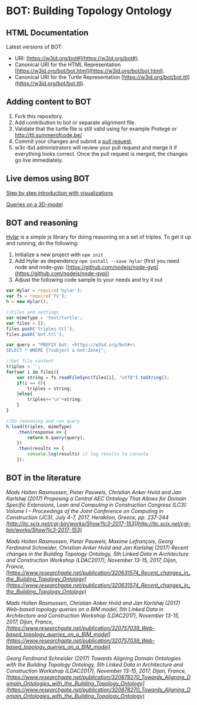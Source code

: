 # BOT: Building Topology Ontology


## HTML Documentation

Latest versions of BOT: 

- URI: [https://w3id.org/bot#](https://w3id.org/bot#).
- Canonical URI for the HTML Representation [https://w3id.org/bot/bot.html](https://w3id.org/bot/bot.html).
- Canonical URI for the Turtle Representation [https://w3id.org/bot/bot.ttl](https://w3id.org/bot/bot.ttl).


## Adding content to BOT

1. Fork this repository. 
2. Add contribution to bot or separate alignment file.
3. Validate that the turtle file is still valid using for example Protegé or http://ttl.summerofcode.be/
4. Commit your changes and submit a [pull request](https://github.com/w3c-lbd-cg/bot/pulls).
5. w3c-lbd administrators will review your pull request and merge it if everything looks correct. Once the pull request is merged, the changes go live immediately.


## Live demos using BOT

[Step by step introduction with visualizations](https://w3c-lbd-cg.github.io/bot/)

[Queries on a 3D-model](https://forge-sparql.herokuapp.com/)


## BOT and reasoning
[Hylar](https://www.npmjs.com/package/hylar) is a simple js library for doing reasoning on a set of triples. To get it up and running, do the following:

1) Initialize a new project with ```npm init```
2) Add Hylar as dependency ```npm install --save hylar``` (first you need node and node-gyp: [https://github.com/nodejs/node-gyp](https://github.com/nodejs/node-gyp))
3) Adjust the following code sample to your needs and try it out
```javascript
var Hylar = require('hylar');
var fs = require('fs');
h = new Hylar();

//Files and settings
var mimeType = 'text/turtle';
var files = [];
files.push('triples.ttl');
files.push('bot.ttl');

var query = "PREFIX bot: <https://w3id.org/bot#>\
SELECT * WHERE {?subject a bot:Zone}";

//Get file content
triples = '';
for(var i in files){
    var string = fs.readFileSync(files[i], "utf8").toString();
    if(i == 0){
        triples = string;
    }else{
        triples+='\n'+string;
    }
}

//Do reasoning and run query
h.load(triples, mimeType)
    .then(response => {
        return h.query(query);
    })
    .then(results => {
        console.log(results) // log results to console
    });
```

## BOT in the literature
*Mads Holten Rasmussen, Pieter Pauwels, Christian Anker Hviid and Jan Karlshøj (2017) Proposing a Central AEC Ontology That Allows for Domain Specific Extensions, Lean and Computing in Construction Congress (LC3): Volume I – Proceedings of the Joint Conference on Computing in Construction (JC3), July 4-7, 2017, Heraklion, Greece, pp. 237-244 [http://itc.scix.net/cgi-bin/works/Show?lc3-2017-153](http://itc.scix.net/cgi-bin/works/Show?lc3-2017-153)*

*Mads Holten Rasmussen, Pieter Pauwels, Maxime Lefrançois, Georg Ferdinand Schneider, Christian Anker Hviid and Jan Karlshøj (2017) Recent changes in the Building Topology Ontology, 5th Linked Data in Architecture and Construction Workshop (LDAC2017), November 13-15, 2017, Dijon, France, [https://www.researchgate.net/publication/320631574_Recent_changes_in_the_Building_Topology_Ontology](https://www.researchgate.net/publication/320631574_Recent_changes_in_the_Building_Topology_Ontology)*

*Mads Holten Rasmussen, Christian Anker Hviid and Jan Karlshøj (2017) Web-based topology queries on a BIM model, 5th Linked Data in Architecture and Construction Workshop (LDAC2017), November 13-15, 2017, Dijon, France, [https://www.researchgate.net/publication/320757039_Web-based_topology_queries_on_a_BIM_model](https://www.researchgate.net/publication/320757039_Web-based_topology_queries_on_a_BIM_model)*

*Georg Ferdinand Schneider (2017) Towards Aligning Domain Ontologies with the Building Topology Ontology, 5th Linked Data in Architecture and Construction Workshop (LDAC2017), November 13-15, 2017, Dijon, France, [https://www.researchgate.net/publication/320878270_Towards_Aligning_Domain_Ontologies_with_the_Building_Topology_Ontology](https://www.researchgate.net/publication/320878270_Towards_Aligning_Domain_Ontologies_with_the_Building_Topology_Ontology)*
